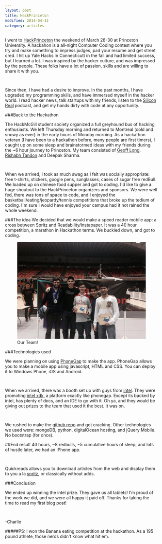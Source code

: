 ```yaml
---
layout: post
title: HackPrinceton
modified: 2014-04-12
category: articles
---
```


I went to [HackPrinceton](http://hackprinceton.com) the weekend of March 28-30 at Princeton University. A hackahon is a all-night Computer Coding contest where you try and make something to impress judges, pad your resume and get street cred. I hit up Yale Hacks in Connecticutt in the fall and had limited success, but I learned a lot. I was inspired by the hacker culture, and was impressed by the people. These folks have a lot of passion, skills and are willing to share it with you. 

<br>

Since then, I have had a desire to improve. In the past months, I have upgraded my programming skills, and have immersed myself in the hacker world. I read hacker news, talk startups with my friends, listen to the [Silicon Real](http://www.siliconreal.com) podcast, and get my hands dirty with code at any opportunity. 


###Back to the Hackathon

 The HackMcGill student society organized a full greyhound bus of hacking enthusiasts. We left Thursday morning and returned to Montreal (cold and snowy as ever) in the early hours of Monday morning. As a hackathon veteran (I have been to a hackathon before, many people are first timers), I caught up on some sleep and brainstormed ideas with my friends during the ~6 hour journey to Princeton. My team consisted of  [Geoff Long](https://github.com/GeoffreyLong), [Rishabh Tandon](https://github.com/rishabt) and Deepak Sharma. 
 
<br>


When we arrived, I took as much swag as I felt was socially appropriate: free t-shirts, stickers, google pens, sunglasses, cases of sugar free redBull. We loaded up on chinese food supper and got to coding. I'd like to give a huge shoutout to the HackPrinceton organizers and sponsors. We were well fed, there was tons of space to code, and I enjoyed the basketball/eating/jeopardy/tennis competitions that broke up the tedium of coding. I'm sure I would have enjoyed your campus had it not rained the whole weekend.

###The idea
We decided that we would make a speed reader mobile app: a cross between Spritz and Readability/Instapaper. It was a 40 hour competition, a marathon in Hackathon terms. We buckled down, and got to coding. 

<figure>
    <a href="/images/princeton.jpg"><img src="/images/princeton.jpg"></a>
    <figcaption> Our Team!</figcaption>
</figure>

###Technologies used

We were planning on using [PhoneGap](http://phonegap.com/) to make the app. PhoneGap allows you to make a mobile app using javascript, HTML and CSS. You can deploy it to Windows Phone, iOS and Android. 

<br>

When we arrived, there was a booth set up with guys from [intel](www.intel.com). They were promoting [intel xdk](http://xdk-software.intel.com/), a platform exactly like phonegap. Except its backed by intel, has plenty of docs, and an IDE to go with it. Oh ya, and they would be giving out prizes to the team that used it the best. It was on.

<br>

We rushed to make the [github repo](https://github.com/rishabt/hackPrinceton) and got cracking. Other technologies we used were: mongoDB, python, digitalOcean hosting, and jQuery Mobile. No bootstrap (for once).

##End result
40 hours, ~8 redbulls, ~5 cumulative hours of sleep, and lots of hustle later, we had an iPhone app.

<br>

Quickreads allows you to download articles from the web and display them to you a la [spritz](http://www.spritzinc.com/), or classically without adds. 

###Conclusion

We ended up winning the intel prize. They gave us all tablets! I'm proud of the work we did, and we were all happy it paid off. Thanks for taking the time to read my first blog post!

<br>

-Charlie


#####PS: I won the Banana eating competition at the hackathon. As a 195 pound athlete, those nerds didn't know what hit em. 



